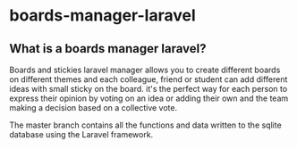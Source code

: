 # boards-manager-laravel



## What is a boards manager laravel?

Boards and stickies laravel manager allows you to create different boards on different themes and each colleague, friend or student can add different ideas with small sticky on the board.
it's the perfect way for each person to express their opinion by voting on an idea or adding their own and the team making a decision based on a collective vote. 

The master branch contains all the functions and data written to the sqlite database using the Laravel framework.

